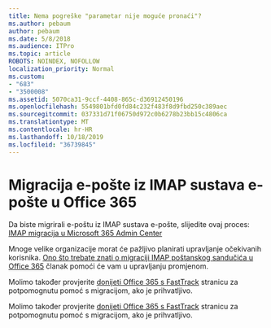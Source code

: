 ```yaml
---
title: Nema pogreške "parametar nije moguće pronaći"?
ms.author: pebaum
author: pebaum
ms.date: 5/8/2018
ms.audience: ITPro
ms.topic: article
ROBOTS: NOINDEX, NOFOLLOW
localization_priority: Normal
ms.custom:
- "683"
- "3500008"
ms.assetid: 5070ca31-9ccf-4408-865c-d36912450196
ms.openlocfilehash: 5549801bfd0fd84c232f483f8d9fbd250c389aec
ms.sourcegitcommit: 037331d71f06750d972c0b6278b23bb15c4806ca
ms.translationtype: MT
ms.contentlocale: hr-HR
ms.lasthandoff: 10/18/2019
ms.locfileid: "36739845"
---
```

# <a name="migrating-email-from-imap-email-system-to-office-365"></a>Migracija e-pošte iz IMAP sustava e-pošte u Office 365

Da biste migrirali e-poštu iz IMAP sustava e-pošte, slijedite ovaj proces: [IMAP migracija u Microsoft 365 Admin Center](https://docs.microsoft.com/Exchange/mailbox-migration/migrating-imap-mailboxes/imap-migration-in-the-admin-center)
  
Mnoge velike organizacije morat će pažljivo planirati upravljanje očekivanih korisnika. [Ono što trebate znati o migraciji IMAP poštanskog sandučića u Office 365](https://docs.microsoft.com/Exchange/mailbox-migration/migrating-imap-mailboxes/migrating-imap-mailboxes) članak pomoći će vam u upravljanju promjenom.

Molimo također provjerite [donijeti Office 365 s FastTrack](https://www.microsoft.com/fasttrack/microsoft-365/office-365) stranicu za potpomognutu pomoć s migracijom, ako je prihvatljivo.
  

Molimo također provjerite [donijeti Office 365 s FastTrack](https://www.microsoft.com/fasttrack/microsoft-365/office-365) stranicu za potpomognutu pomoć s migracijom, ako je prihvatljivo.
  